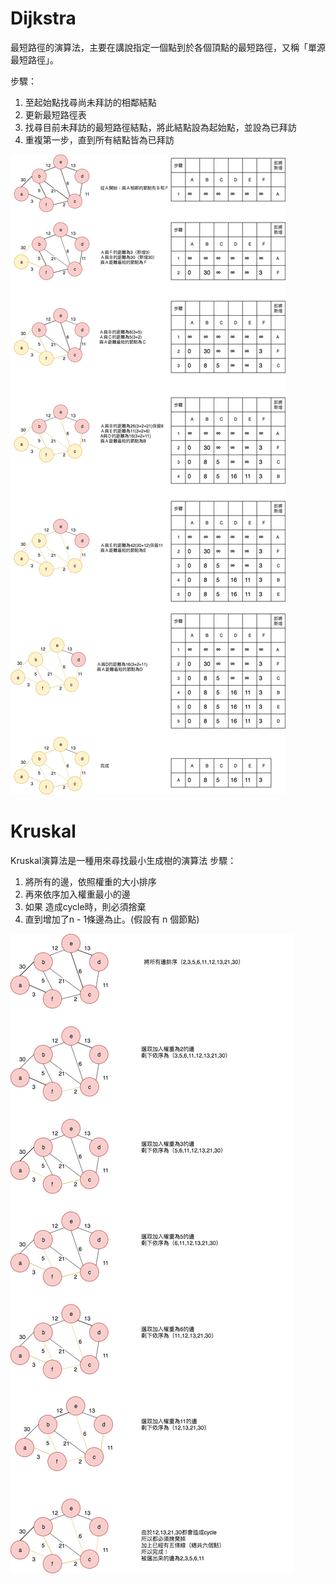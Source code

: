 # Dijkstra
最短路徑的演算法，主要在講說指定一個點到於各個頂點的最短路徑，又稱「單源最短路徑」。

步驟：  
1. 至起始點找尋尚未拜訪的相鄰結點  
2. 更新最短路徑表  
3. 找尋目前未拜訪的最短路徑結點，將此結點設為起始點，並設為已拜訪   
4. 重複第一步，直到所有結點皆為已拜訪 

![](https://github.com/hsuanwen0114/sharon8811437/blob/master/dijkstra/dijkstra.png)  


 # Kruskal
 Kruskal演算法是一種用來尋找最小生成樹的演算法
 步驟：
1. 將所有的邊，依照權重的大小排序  
2. 再來依序加入權重最小的邊  
3. 如果 造成cycle時，則必須捨棄  
4. 直到增加了n - 1條邊為止。(假設有 n 個節點)  

![](https://github.com/hsuanwen0114/sharon8811437/blob/master/dijkstra/kruskal.png)  
